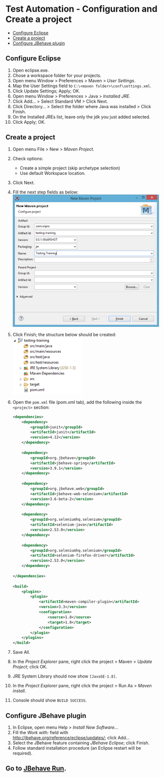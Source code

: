 # Test Automation - Configuration and Create a project

- [Configure Eclipse](#configure-eclipse)
- [Create a project](#create-a-project)
- [Configure JBehave plugin](#configure-jbehave-plugin)

## Configure Eclipse

1.	Open eclipse.exe.
2.	Chose a workspace folder for your projects.
3.	Open menu Window > Preferences > Maven > *User Settings*.
4.	Map the User Settings field to `C:\<maven folder>\conf\settings.xml`.
5.	Click Update Settings; Apply; OK.
6.	Open menu Window > Preferences > Java > *Installed JRE*.
7.	Click Add… > Select Standard VM > Click Next.
8.	Click Directory… > Select the folder where Java was installed > Click Finish.
9.	On the Installed JREs list, leave only the jdk you just added selected.
10.	Click Apply; OK.


## Create a project

1.	Open menu File > New > *Maven Project*.
2.	Check options:  
	-	Create a simple project (skip archetype selection)
	-	Use default Workspace location.
3.	Click Next.
4.	Fill the next step fields as below:  
    ![alt text][new-maven-project]

5.	Click Finish; the structure below should be created:  
    ![alt text][initial-project-structure]

6.	Open the `pom.xml` file (pom.xml tab), add the following inside the `<project>` section:
    ```xml
    <dependencies>
        <dependency>
            <groupId>junit</groupId>
            <artifactId>junit</artifactId>
            <version>4.12</version>
        </dependency>

    	<dependency>
    	    <groupId>org.jbehave</groupId>
    	    <artifactId>jbehave-spring</artifactId>
    	    <version>3.9.1</version>
    	</dependency>

    	<dependency>
    	    <groupId>org.jbehave.web</groupId>
    	    <artifactId>jbehave-web-selenium</artifactId>
    	    <version>3.6-beta-2</version>
    	</dependency>

    	<dependency>
    	    <groupId>org.seleniumhq.selenium</groupId>
    	    <artifactId>selenium-java</artifactId>
    	    <version>2.53.0</version>
    	</dependency>

    	<dependency>
    	    <groupId>org.seleniumhq.selenium</groupId>
    	    <artifactId>selenium-firefox-driver</artifactId>
    	    <version>2.53.0</version>
    	</dependency>

	</dependencies>

	<build>
        <plugins>
            <plugin>
                <artifactId>maven-compiler-plugin</artifactId>
                <version>3.3</version>
                <configuration>
                    <source>1.8</source>
                    <target>1.8</target>
                </configuration>
            </plugin>
        </plugins>
    </build>
    ```
7.	Save All.
8.	In the *Project Explorer* pane, right click the project > Maven > *Update Project*; click OK.
9.	JRE System Library should now show `[JavaSE-1.8]`.
10.	In the *Project Explorer* pane, right click the project > Run As > *Maven install*.
11.	Console should show `BUILD SUCCESS`.


## Configure JBehave plugin

1. In Eclipse, open menu Help > *Install New Software…*
2. Fill the *Work with:* field with http://jbehave.org/reference/eclipse/updates/; click Add…
3. Select the JBehave feature containing *JBehave Eclipse*; click Finish.
4. Follow standard installation procedure (an Eclipse restart will be required).


## Go to [JBehave Run][jbehave-run].


[new-maven-project]: https://raw.githubusercontent.com/nu75h311/test-automation/master/pictures/tutorial/new-maven-project.png "New Maven Project"
[initial-project-structure]: https://raw.githubusercontent.com/nu75h311/test-automation/master/pictures/tutorial/initial-project-structure.png "Initial Project Structure"

[jbehave-run]: ../master/3.JBehave-Run.md
